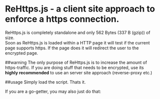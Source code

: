 # ReHttps.js - a client site approach to enforce a https connection.

ReHttps.js is completely standalone and only  562 Bytes (337 B (gzip)) of size. 
<br/>
Soon as ReHttps.js is loaded within a HTTP page it will test if the current page supports https. If the page does it will redirect the user to the encrypted page.
<br/>

##warning
The only purpose of ReHttps.js is to increase the amount of https-traffic. If you are doing stuff that needs to be encrypted, use its <b>highly recommended</b> to use an server site approach (reverse-proxy etc.)

##usage
Simply load the script. Thats it.

If you are a go-getter, you may also just do that:
<script src="https://cdn.rawgit.com/cecoon/ReHttps.js/master/release/ReHttps.min.js"></script>
